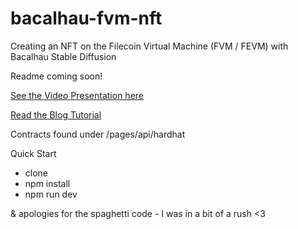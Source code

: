 # bacalhau-fvm-nft
Creating an NFT on the Filecoin Virtual Machine (FVM / FEVM) with Bacalhau Stable Diffusion

Readme coming soon!

[See the Video Presentation here](https://www.youtube.com/watch?v=nu55bKXnjlU&t=2s)

[Read the Blog Tutorial](https://developerally.hashnode.dev/build-your-own-ai-generated-art-nft-dapp)

Contracts found under /pages/api/hardhat

Quick Start
- clone
- npm install
- npm run dev

& apologies for the spaghetti code - I was in a bit of a rush <3
